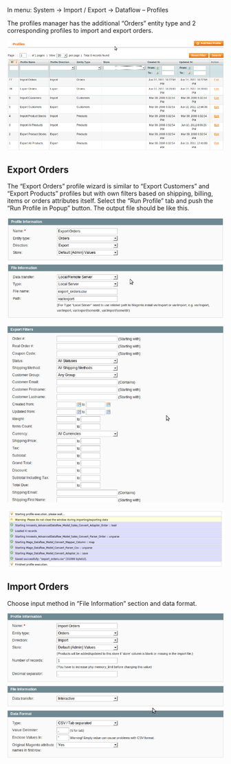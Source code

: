 In menu: System -> Import / Export -> Dataflow – Profiles

The profiles manager has the additional “Orders” entity type and 2 corresponding profiles to import and export orders.

![Profiles - Grid](Profiles-Grid.png)

## Export Orders

The “Export Orders” profile wizard is similar to “Export Customers” and “Export Products” profiles but with own filters based on shipping, billing, items or orders attributes itself. Select the “Run Profile” tab and push the “Run Profile in Popup” button. The output file should be like this.

![Profiles - Export - Orders - 1 - Box](Profiles-Export-Orders-1-Box.png)

![Profiles - Export-Orders - 2 - Box](Profiles-Export-Orders-2-Box.png)

![Profiles - Export - Orders - Run - Profile](Profiles-Export-Orders-Run-Profile.png)

## Import Orders

Choose input method in “File Information” section and data format.

![Profiles - Import-Orders - Box](Profiles-Import-Orders-Box.png)